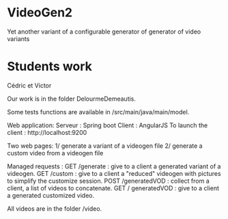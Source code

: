 # VideoGen2
Yet another variant of a configurable generator of generator of video variants

# Students work
Cédric et Victor

Our work is in the folder DelourmeDemeautis.

Some tests functions are available in /src/main/java/main/model. 

Web application:
	Serveur : Spring boot
	Client : AngularJS
To launch the client : http://localhost:9200

Two web pages:
	1/ generate a variant of a videogen file
	2/ generate a custom video from a videogen file

Managed requests :
	GET /generate : give to a client a generated variant of a videogen. 
	GET /custom : give to a client a "reduced" videogen with pictures to simplify the customize session. 
	POST /generatedVOD : collect from a client, a list of videos to concatenate. 
	GET / generatedVOD : give to a client a generated customized video. 

All videos are in the folder /video. 
